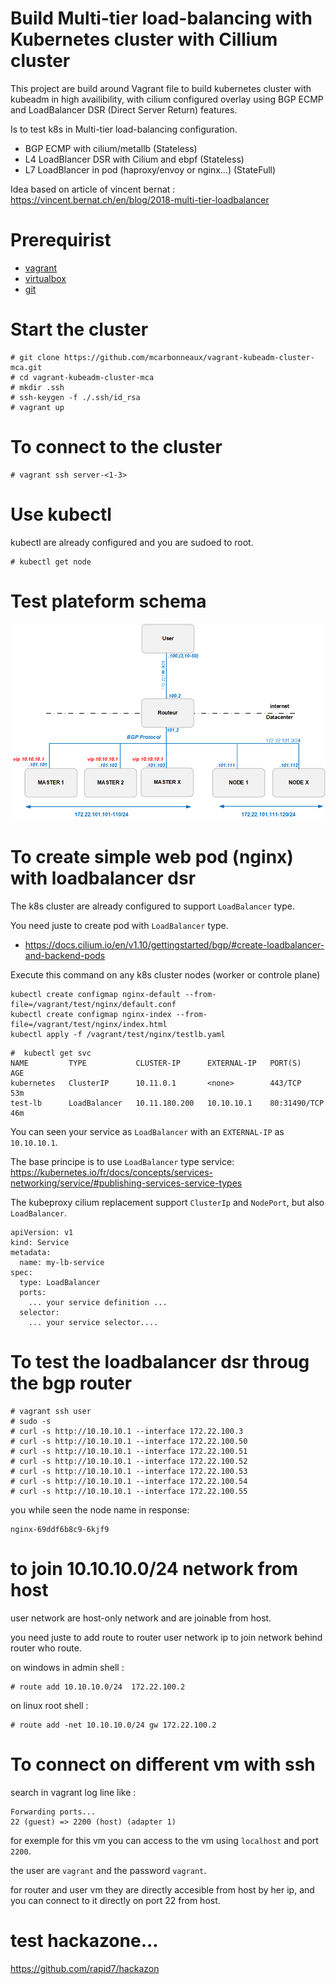 # Build Multi-tier load-balancing with Kubernetes cluster with Cillium cluster 


This project are build around Vagrant file to build kubernetes cluster with kubeadm in high availibility, 
with cilium configured overlay using BGP ECMP and LoadBalancer DSR (Direct Server Return) features.

Is to test k8s in Multi-tier load-balancing configuration.
- BGP ECMP with cilium/metallb (Stateless)
- L4 LoadBlancer DSR with Cilium and ebpf (Stateless)
- L7 LoadBlancer in pod (haproxy/envoy or nginx...) (StateFull)

Idea based on article of vincent bernat : 
https://vincent.bernat.ch/en/blog/2018-multi-tier-loadbalancer

# Prerequirist

- [vagrant](https://www.vagrantup.com/downloads)
- [virtualbox](https://www.virtualbox.org/wiki/Downloads)
- [git](https://git-scm.com/download/win)

# Start the cluster

```
# git clone https://github.com/mcarbonneaux/vagrant-kubeadm-cluster-mca.git
# cd vagrant-kubeadm-cluster-mca
# mkdir .ssh
# ssh-keygen -f ./.ssh/id_rsa
# vagrant up
```

# To connect to the cluster

```
# vagrant ssh server-<1-3>
```

# Use kubectl

kubectl are already configured and you are sudoed to root.

```
# kubectl get node
```

# Test plateform schema

![image](schema.png)


# To create simple web pod (nginx) with loadbalancer dsr

The k8s cluster are already configured to support `LoadBalancer` type.

You need juste to create pod with `LoadBalancer` type.

- https://docs.cilium.io/en/v1.10/gettingstarted/bgp/#create-loadbalancer-and-backend-pods

Execute this command on any k8s cluster nodes (worker or controle plane)
```
kubectl create configmap nginx-default --from-file=/vagrant/test/nginx/default.conf
kubectl create configmap nginx-index --from-file=/vagrant/test/nginx/index.html
kubectl apply -f /vagrant/test/nginx/testlb.yaml
```

```
#  kubectl get svc
NAME         TYPE           CLUSTER-IP      EXTERNAL-IP   PORT(S)        AGE
kubernetes   ClusterIP      10.11.0.1       <none>        443/TCP        53m
test-lb      LoadBalancer   10.11.180.200   10.10.10.1    80:31490/TCP   46m
```

You can seen your service as `LoadBalancer` with an `EXTERNAL-IP` as `10.10.10.1`.

The base principe is to use `LoadBalancer` type service:
https://kubernetes.io/fr/docs/concepts/services-networking/service/#publishing-services-service-types

The kubeproxy cilium replacement support `ClusterIp` and `NodePort`, but also `LoadBalancer`.

```
apiVersion: v1
kind: Service
metadata:
  name: my-lb-service
spec:
  type: LoadBalancer
  ports:
    ... your service definition ...
  selector:
    ... your service selector....
```

# To test the loadbalancer dsr throug the bgp router

```
# vagrant ssh user
# sudo -s
# curl -s http://10.10.10.1 --interface 172.22.100.3
# curl -s http://10.10.10.1 --interface 172.22.100.50
# curl -s http://10.10.10.1 --interface 172.22.100.51
# curl -s http://10.10.10.1 --interface 172.22.100.52
# curl -s http://10.10.10.1 --interface 172.22.100.53
# curl -s http://10.10.10.1 --interface 172.22.100.54
# curl -s http://10.10.10.1 --interface 172.22.100.55
```

you while seen the node name in response:
```
nginx-69ddf6b8c9-6kjf9
```

# to join 10.10.10.0/24 network from host

user network are host-only network and are joinable from host.

you need juste to add route to router user network ip to join network behind router who route.

on windows in admin shell :
```
# route add 10.10.10.0/24  172.22.100.2
```

on linux root shell :
```
# route add -net 10.10.10.0/24 gw 172.22.100.2
```

# To connect on different vm with ssh

search in vagrant log line like :
```
Forwarding ports...                      
22 (guest) => 2200 (host) (adapter 1)    
```

for exemple for this vm you can access to the vm using `localhost` and port `2200`.

the user are `vagrant` and the password `vagrant`.

for router and user vm they are directly accesible from host by her ip, and you can connect to it directly on port 22 from host.


# test hackazone...

https://github.com/rapid7/hackazon

